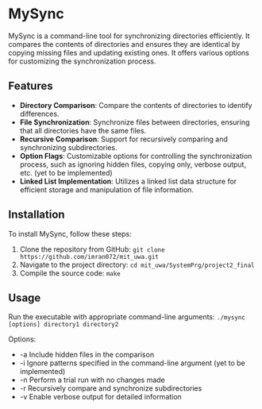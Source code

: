 # MySync

MySync is a command-line tool for synchronizing directories efficiently. It compares the contents of directories and ensures they are identical by copying missing files and updating existing ones. It offers various options for customizing the synchronization process.

## Features

- **Directory Comparison**: Compare the contents of directories to identify differences.
- **File Synchronization**: Synchronize files between directories, ensuring that all directories have the same files.
- **Recursive Comparison**: Support for recursively comparing and synchronizing subdirectories.
- **Option Flags**: Customizable options for controlling the synchronization process, such as ignoring hidden files, copying only, verbose output, etc. (yet to be implemented)
- **Linked List Implementation**: Utilizes a linked list data structure for efficient storage and manipulation of file information.

## Installation

To install MySync, follow these steps:

1. Clone the repository from GitHub:
    `git clone https://github.com/imran072/mit_uwa.git`
2. Navigate to the project directory:
    `cd mit_uwa/SystemPrg/project2_final`
3. Compile the source code:
    `make`

## Usage

Run the executable with appropriate command-line arguments:
    `./mysync [options] directory1 directory2`

Options:
-  -a    Include hidden files in the comparison
-  -i    Ignore patterns specified in the command-line argument (yet to be implemented)
-  -n    Perform a trial run with no changes made
-  -r    Recursively compare and synchronize subdirectories
-  -v    Enable verbose output for detailed information
